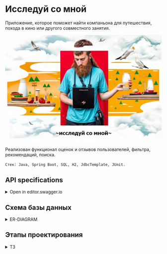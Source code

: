 # **Исследуй со мной**
Приложение, которое поможет найти компаньона для путешествия, похода в кино или другого совместного занятия.

![img](img/Explorewithme.png)

Реализован функционал оценок и отзывов пользователей, фильтра, рекомендаций, поиска.

`Стек: Java, Spring Boot, SQL, H2, JdbcTemplate, JUnit.`
## API specifications
<details> <summary> Open in editor.swagger.io </summary> 

1. Main-service: [ewm-main-service-spec.json](/ewm-main-service-spec.json)

2. Stat-service: [ewm-stats-service-spec.json](/ewm-stats-service-spec.json)
</details>

## Схема базы данных

<details> <summary> ER-DIAGRAM </summary>

![er-diagram](img/er_diagram.png)
</details>

## Этапы проектирования
<details> <summary> ТЗ  </summary> 

## Этап 1. Сервис статистики
<details> <summary> ТЗ. Часть 1 </summary> 

Первый этап — реализация сервиса статистики.

На первом этапе необходимо:
1. Реализовать сервис статистики в соответствии со спецификацией:
   [ewm-stats-service.json](https://raw.githubusercontent.com/yandex-praktikum/java-explore-with-me/main/ewm-stats-service-spec.json).
2. Реализовать HTTP-клиент для работы с сервисом статистики.
3. Подготовить сборку проекта.
4. Определиться с тематикой дополнительной функциональности, которую вы будете реализовывать.

### Базовые требования
Разработка должна вестись в публичном репозитории, созданном на основе
[шаблона](https://github.com/yandex-praktikum/java-explore-with-me).

Весь код первого этапа разместите в отдельной ветке с именем `stat_svc`.

### Что будет проверяться

* Работающая сборка проекта:
    * проект компилируется без ошибок;
    * сервис статистики успешно запускается в докер-контейнере;
    * экземпляр PostgreSQL для сервиса статистики успешно запускается в докер-контейнере.
* Корректная работа сервиса статистики:
    * все эндпоинты отрабатывают в соответствии со спецификацией;
    * данные успешно сохраняются и выгружаются из базы данных;
    * реализован HTTP-клиент сервиса статистики.,
</details>  

## Этап 2. Основной сервис
<details> <summary> ТЗ. Часть 2 </summary>  

Пришло время реализации основного сервиса! Для начала просмотрите ещё раз техническое задание и изучите
[спецификацию API основного сервиса](https://raw.githubusercontent.com/yandex-praktikum/java-explore-with-me/main/ewm-main-service-spec.json).

### Базовые требования
Реализация должна вестись в отдельной ветке с именем `main_svc`. Эта ветка должна основываться на ветке `main`,
в которую слиты изменения предыдущего этапа.

### Что будет проверяться
1. Работающая сборка проекта:
  * проект компилируется без ошибок;
  * основной сервис и сервис статистики успешно запускаются в Docker-контейнерах;
  * для каждого сервиса запускается свой экземпляр PostgreSQL в Docker-контейнере.
2. Корректная работа основного сервиса:
  * все эндпоинты отрабатывают в соответствии со спецификацией;
  * данные успешно сохраняются и выгружаются из базы данных;
  * основной сервис и сервис статистики корректно взаимодействуют;
  * реализация работы с данными не производит лишней нагрузки на базу данных.
</details>

## Этап 3. Дополнительная функциональность
<details> <summary> ТЗ. Часть 3 </summary> 

### Базовые требования
Реализация дополнительной функциональности (comments — комментарии к событиям). 
На этом этапе вам предстоит, во-первых, реализовать саму функциональность, а также написать базовые Postman-тесты, 
которые будут проверять её работоспособность.

Реализация должна вестись в отдельной ветке с именем feature_comments.

### Что будет проверяться
* Работоспособность сервисов, реализованных на предыдущих этапах.
* Наличие базовых Postman-тестов. Они должны проверять коды ответов
  спроектированных вами эндпоинтов в рамках реализации выбранной функциональности.
* Полнота и корректность реализации выбранной функциональности.

### Путь к Postman-коллекции
Вам нужно экспортировать Postman-коллекцию и сохранить её в папке Postman.
Сам файл должен называться `feature.json`. Путь к файлу в репозитории
должен быть `postman/feature.json`.

### [Pull request на доп. функциональность - "комментарии к событиям."](https://github.com/ddddubbbb/java-explore-with-me/pull/3)

</details> 
</details>

